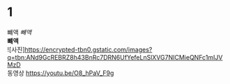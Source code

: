# 1 
뺴액 
*뺴액*   
**뺴액**  
![사진]https://encrypted-tbn0.gstatic.com/images?q=tbn:ANd9GcREBRZ8h43BnRc7DRN6UfYefeLnSlXVG7NICMieQNFc1mIJVMzD  
동영상 https://youtu.be/O8_hPaV_F9g
